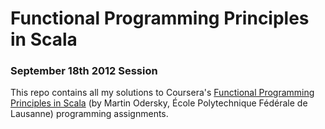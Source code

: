 Functional Programming Principles in Scala
==========================================

### September 18th 2012 Session

This repo contains all my solutions to Coursera's [Functional Programming
Principles in Scala](https://www.coursera.org/course/progfun) (by Martin
Odersky, École Polytechnique Fédérale de Lausanne) programming assignments.
